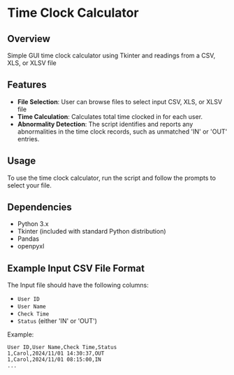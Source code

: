 # Time Clock Calculator

## Overview
Simple GUI time clock calculator using Tkinter and readings from a CSV, XLS, or XLSV file

## Features
- **File Selection**: User can browse files to select input CSV, XLS, or XLSV file
- **Time Calculation**: Calculates total time clocked in for each user.
- **Abnormality Detection**: The script identifies and reports any abnormalities in the time clock records, such as unmatched 'IN' or 'OUT' entries.

## Usage
To use the time clock calculator, run the script and follow the prompts to select your file.

## Dependencies
- Python 3.x
- Tkinter (included with standard Python distribution)
- Pandas
- openpyxl

## Example Input CSV File Format
The Input file should have the following columns:
- `User ID`
- `User Name`
- `Check Time`
- `Status` (either 'IN' or 'OUT')

Example:
```csv
User ID,User Name,Check Time,Status
1,Carol,2024/11/01 14:30:37,OUT
1,Carol,2024/11/01 08:15:00,IN
...